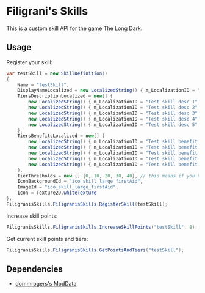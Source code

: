 # Filigrani's Skills

This is a custom skill API for the game The Long Dark.

## Usage

Register your skill:

```csharp
var testSkill = new SkillDefinition()
{
    Name = "testSkill",
    DisplayNameLocalized = new LocalizedString() { m_LocalizationID = "Test Skill Name" },
    TiersDescriptionLocalized = new[] {
        new LocalizedString() { m_LocalizationID = "Test skill desc 1" },
        new LocalizedString() { m_LocalizationID = "Test skill desc 2" },
        new LocalizedString() { m_LocalizationID = "Test skill desc 3" },
        new LocalizedString() { m_LocalizationID = "Test skill desc 4" },
        new LocalizedString() { m_LocalizationID = "Test skill desc 5" }
    },
    TiersBenefitsLocalized = new[] {
        new LocalizedString() { m_LocalizationID = "Test skill benefit 1" },
        new LocalizedString() { m_LocalizationID = "Test skill benefit 1\nTest skill benefit 2a" },
        new LocalizedString() { m_LocalizationID = "Test skill benefit 1\nTest skill benefit 2b\n" },
        new LocalizedString() { m_LocalizationID = "Test skill benefit 1\nTest skill benefit 2b\nTest skill benefit 3a" },
        new LocalizedString() { m_LocalizationID = "Test skill benefit 1\nTest skill benefit 2b\nTest skill benefit 3b" }
    },
    TierThresholds = new [] {0, 10, 20, 30, 40}, // this means if you have 15 points you are tier 2.
    IconBackgroundId = "ico_skill_large_firstAid",
    ImageId = "ico_skill_large_firstAid",
    Icon = Texture2D.whiteTexture
};
FiligranisSkills.FiligranisSkills.RegisterSkill(testSkill);
```

Increase skill points:
```csharp
FiligranisSkills.FiligranisSkills.IncreaseSkillPoints("testSkill", 8);
```

Get current skill points and tiers:
```csharp
FiligranisSkills.FiligranisSkills.GetPointsAndTiers("testSkill");
```

## Dependencies

- [dommrogers's ModData](https://github.com/dommrogers/ModData/)